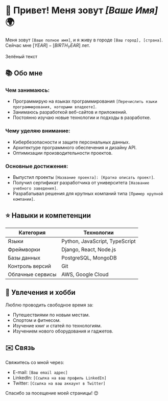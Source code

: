 # 👋 Привет! Меня зовут *[Ваше Имя]* 🌍

Меня зовут `[Ваше полное имя]`, и я живу в городе `[Ваш город], [страна]`. Сейчас мне $[YEAR]-[BIRTH_YEAR]$ лет.

<p class="green-text">Зелёный текст</p>

## 📚 Обо мне

### Чем занимаюсь:
- Программирую на языках программирования `[Перечислить языки программирования, которыми владеете]`.
- Занимаюсь разработкой веб-сайтов и приложений.
- Постоянно изучаю новые технологии и подходы в разработке.

### Чему уделяю внимание:
- Кибербезопасности и защите персональных данных.
- Архитектуре программного обеспечения и дизайну API.
- Оптимизации производительности проектов.

### Основные достижения:
- Выпустил проекты `[Название проекта]: [Кратко описать проект]`.
- Получил сертификат разработчика от университета `[Название учебного заведения]`.
- Разрабатывал решения для крупных компаний типа `[Пример крупной компании]`.

## ⭐️ Навыки и компетенции

| Категория       | Технологии                   |
|-----------------|------------------------------|
| Языки           | Python, JavaScript, TypeScript   |
| Фреймворки      | Django, React, Node.js          |
| Базы данных     | PostgreSQL, MongoDB              |
| Контроль версий | Git                            |
| Облачные сервисы | AWS, Google Cloud               |

## 🎨 Увлечения и хобби

Люблю проводить свободное время за:
- Путешествиями по новым местам.
- Спортом и фитнесом.
- Изучение книг и статей по технологиям.
- Изучением нового оборудования и гаджетов.

## ✉️ Связь

Свяжитесь со мной через:
- E-mail: `[Ваш email адрес]`
- LinkedIn: `[Ссылка на ваш профиль LinkedIn]`
- Twitter: `[Ссылка на ваш аккаунт в Twitter]`

Спасибо за посещение моей страницы! 😊